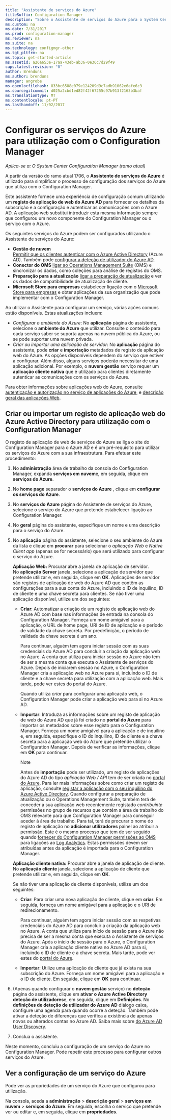 ```yaml
---
title: "Assistente de serviços do Azure"
titleSuffix: Configuration Manager
description: "Sobre o Assistente de serviços do Azure para o System Center Configuration Manager."
ms.custom: na
ms.date: 7/31/2017
ms.prod: configuration-manager
ms.reviewer: na
ms.suite: na
ms.technology: configmgr-other
ms.tgt_pltfrm: na
ms.topic: get-started-article
ms.assetid: a26a653e-17aa-43eb-ab36-0e36c7d29f49
caps.latest.revision: "0"
author: Brenduns
ms.author: brenduns
manager: angrobe
ms.openlocfilehash: 833bc6588e079e124209d9c7adb91062e6afe6c3
ms.sourcegitcommit: d025a2cbd1ed82f42f67255c97b913f2163b3baf
ms.translationtype: MT
ms.contentlocale: pt-PT
ms.lasthandoff: 11/02/2017
---
```

# <a name="configure-azure-services-for-use-with-configuration-manager"></a>Configurar os serviços do Azure para utilização com o Configuration Manager

*Aplica-se a: O System Center Configuration Manager (ramo atual)*

A partir da versão do ramo atual 1706, o **Assistente de serviços do Azure** é utilizado para simplificar o processo de configuração dos serviços do Azure que utiliza com o Configuration Manager.

Este assistente fornece uma experiência de configuração comum utilizando um **registo de aplicação de web do Azure AD** para fornecer os detalhes da subscrição e a configuração e autenticar as comunicações com o Azure AD. A aplicação web substitui introduzir esta mesma informação sempre que configurou um novo componente do Configuration Manager ou o serviço com o Azure.

Os seguintes serviços do Azure podem ser configurados utilizando o Assistente de serviços do Azure:
-   **Gestão de nuvem**   
    [Permitir que os clientes autenticar com o Azure Active Directory](/sccm/core/clients/deploy/deploy-clients-cmg-azure) (Azure AD). Também pode [configurar a deteção de utilizador do Azure AD](/sccm/core/servers/deploy/configure/configure-discovery-methods#azureaadisc).
-   **Conector do OMS**
    [ligar ao Operations Management Suite](/sccm/core/clients/manage/sync-data-microsoft-operations-management-suite) (OMS) e sincronizar os dados, como coleções para análise de registos do OMS.
-   **Preparação para a atualização**
    [ligar a preparação de atualização](/sccm/core/clients/manage/upgrade/upgrade-analytics) e ver os dados de compatibilidade de atualização de cliente.
-   **Microsoft Store para empresas** estabelecer ligação com o [Microsoft Store para empresas](/sccm/apps/deploy-use/manage-apps-from-the-windows-store-for-business) e obter aplicações da sua organização que pode implementar com o Configuration Manager.

Ao utilizar o Assistente para configurar um serviço, várias ações comuns estão disponíveis.
Estas atualizações incluem:
-   *Configurar o ambiente do Azure*:  No **aplicação** página do assistente, selecione o **ambiente do Azure** que utilizar. Consulte o conteúdo para cada serviço saber se suporta apenas na nuvem pública do Azure, ou se pode suportar uma nuvem privada.
-   *Criar ou importar uma aplicação de servidor*:   No **aplicação** página do assistente, pode **criar** e **importação** metadados de registo de aplicação web do Azure. As opções disponíveis dependem do serviço que estiver a configurar. Além disso, alguns serviços poderão necessitar de uma aplicação adicional. Por exemplo, o **nuvem gestão** serviço requer um **aplicação cliente nativa** que é utilizado para clientes diretamente autenticar as comunicações com os serviços do Azure.


Para obter informações sobre aplicações web do Azure, consulte [autenticação e autorização no serviço de aplicações do Azure](/azure/app-service/app-service-authentication-overview), e [descrição geral das aplicações Web](/azure/app-service-web/app-service-web-overview).


## <a name="webapp"></a>Criar ou importar um registo de aplicação web do Azure Active Directory para utilização com o Configuration Manager

O registo de aplicação de web de serviços do Azure se liga o site do Configuration Manager para o Azure AD e é um pré-requisito para utilizar os serviços do Azure com a sua infraestrutura. Para efetuar este procedimento:

1.  No **administração** área de trabalho da consola do Configuration Manager, expanda **serviços em nuvem**e, em seguida, clique em **serviços do Azure**.
2.  No **home page** separador o **serviços do Azure** , clique em **configurar os serviços do Azure**.
3.  No **serviços do Azure** página do Assistente de serviços do Azure, selecione o serviço do Azure que pretende estabelecer ligação ao Configuration Manager.
4.  No **geral** página do assistente, especifique um nome e uma descrição para o serviço do Azure.
5.  No **aplicação** página do assistente, selecione o seu ambiente do Azure da lista e clique em **procurar** para selecionar o *aplicação Web* e *Native Client app* (apenas se for necessário) que será utilizado para configurar o serviço do Azure.

    **Aplicação Web:**   Procurar abre a janela de aplicação de servidor.    
      No **aplicação Server** janela, selecione a aplicação de servidor que pretende utilizar e, em seguida, clique em **OK**. Aplicações de servidor são registos de aplicação de web do Azure AD que contêm as configurações para a sua conta do Azure, incluindo o ID de inquilino, ID de cliente e uma chave secreta para clientes.
    Se não tiver uma aplicação disponível, utilize um dos seguintes:

    - **Criar**: Automatizar a criação de um registo de aplicação web do Azure AD com base nas informações de entrada na consola do Configuration Manager. Forneça um nome amigável para a aplicação, o URL de home page, URI de ID de aplicação e o período de validade da chave secreta. Por predefinição, o período de validade da chave secreta é um ano.
        
        Para continuar, alguém tem agora iniciar sessão com as suas credenciais do Azure AD para concluir a criação da aplicação web no Azure. A conta que utiliza para iniciar sessão no Azure não tem de ser a mesma conta que executa o Assistente de serviços do Azure. Depois de iniciarem sessão no Azure, o Configuration Manager cria a aplicação web no Azure para si, incluindo o ID de cliente e a chave secreta para utilização com a aplicação web. Mais tarde, pode ver estes do portal do Azure.

        Quando utiliza *criar* para configurar uma aplicação web, o Configuration Manager pode criar a aplicação web para si no Azure AD.
    
    - **Importar**: Introduza as informações sobre um registo de aplicação de web do Azure AD que já foi criado no **portal do Azure** para importar os metadados sobre esse registo para o Configuration Manager. Forneça um nome amigável para a aplicação e de inquilino e, em seguida, especifique o ID do inquilino, ID de cliente e a chave secreta para a aplicação web do Azure que pretende utilizar o Configuration Manager. Depois de verificar as informações, clique em **OK** para continuar.
        > [!NOTE]
        > Antes de **importação** pode ser utilizado, um registo de aplicações do Azure AD do tipo *aplicação Web / API* tem de ser criada no [portal do Azure](https://portal.azure.com). Para ler mais informações sobre como criar um registo de aplicação, consulte [registar a aplicação com o seu inquilino do Azure Active Directory](/azure/active-directory/active-directory-app-registration). Quando configurar a preparação de atualização ou o Operations Management Suite, também terá de conceder a sua aplicação web recentemente registado *contribuinte* permissões no grupo de recursos que contém a área de trabalho do OMS relevante para que Configuration Manager para conseguir aceder à área de trabalho. Para tal, terá de procurar o nome do registo de aplicação no **adicionar utilizadores** painel ao atribuir a permissão. Este é o mesmo processo que tem de ser seguido quando [fornecer do Configuration Manager permissões ao OMS](https://docs.microsoft.com/azure/log-analytics/log-analytics-sccm#provide-configuration-manager-with-permissions-to-oms) para ligações ao [Log Analytics](https://docs.microsoft.com/azure/log-analytics/log-analytics-sccm). Estas permissões devem ser atribuídas antes da aplicação é importada para o Configuration Manager.


    **Aplicação cliente nativa:**  Procurar abre a janela de aplicação de cliente.  
     No **aplicação cliente** janela, selecione a aplicação de cliente que pretende utilizar e, em seguida, clique em **OK**.

     Se não tiver uma aplicação de cliente disponíveis, utilize um dos seguintes:
     - **Criar**: Para criar uma nova aplicação de cliente, clique em **criar**. Em seguida, forneça um nome amigável para a aplicação e o URI de redirecionamento.

         Para continuar, alguém tem agora iniciar sessão com as respetivas credenciais do Azure AD para concluir a criação da aplicação web no Azure. A conta que utiliza para início de sessão para o Azure não precisa de ser a mesma conta que executa o Assistente de serviços do Azure. Após o início de sessão para o Azure, o Configuration Manager cria a aplicação cliente nativa no Azure AD para si, incluindo o ID de cliente e a chave secreta. Mais tarde, pode ver estes do [portal do Azure](https://portal.azure.com). 

     - **Importar**: Utilize uma aplicação de cliente que já exista na sua subscrição do Azure. Forneça um nome amigável para a aplicação e o ID de cliente. Em seguida, clique em **OK** para continuar.

  <!--  MOVE THIS AND STEP 6 TO configure Azure AD User Discover  content
       [!TIP]  
     When you use Import, the account you use to run the wizard must have the *Read directory data* application permission in the Azure portal. This is required to set the correct permissions for the App. When you use Create, Configuration Manager creates the app with the correct permissions. However, you still must give consent to the application in the Azure portal.   -->


6.  (Apenas quando configurar o **nuvem gestão** serviço) no **deteção** página do assistente, clique em **ativar o Azure Active Directory deteção de utilizadores**e, em seguida, clique em  **Definições**.
No **definições de deteção de utilizador do Azure AD** diálogo caixa, configure uma agenda para quando ocorre a deteção. Também pode ativar a deteção de diferenças que verifica a existência de apenas novos ou alterados contas no Azure AD. Saiba mais sobre [do Azure AD User Discovery](/sccm/core/servers/deploy/configure/about-discovery-methods#azureaddisc).

7.  Conclua o assistente.

Neste momento, concluiu a configuração de um serviço do Azure no Configuration Manager. Pode repetir este processo para configurar outros serviços do Azure.

## <a name="view-the-configuration-of-an-azure-service"></a>Ver a configuração de um serviço do Azure
Pode ver as propriedades de um serviço do Azure que configurou para utilização.

Na consola, aceda a **administração** > **descrição geral** > **serviços em nuvem** > **serviços do Azure**. Em seguida, escolha o serviço que pretende ver ou editar e, em seguida, clique em **propriedades**.
